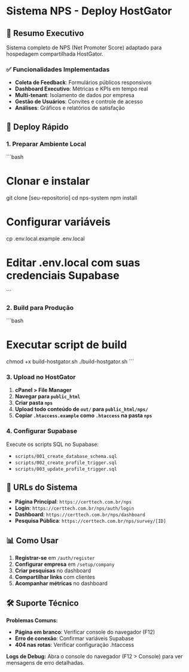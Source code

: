 # Sistema NPS - Deploy HostGator

## 🎯 Resumo Executivo

Sistema completo de NPS (Net Promoter Score) adaptado para hospedagem compartilhada HostGator.

### ✅ Funcionalidades Implementadas

- **Coleta de Feedback**: Formulários públicos responsivos
- **Dashboard Executivo**: Métricas e KPIs em tempo real
- **Multi-tenant**: Isolamento de dados por empresa
- **Gestão de Usuários**: Convites e controle de acesso
- **Análises**: Gráficos e relatórios de satisfação

## 🚀 Deploy Rápido

### 1. Preparar Ambiente Local
\`\`\`bash
# Clonar e instalar
git clone [seu-repositorio]
cd nps-system
npm install

# Configurar variáveis
cp .env.local.example .env.local
# Editar .env.local com suas credenciais Supabase
\`\`\`

### 2. Build para Produção
\`\`\`bash
# Executar script de build
chmod +x build-hostgator.sh
./build-hostgator.sh
\`\`\`

### 3. Upload no HostGator
1. **cPanel > File Manager**
2. **Navegar para `public_html`**
3. **Criar pasta `nps`**
4. **Upload todo conteúdo de `out/` para `public_html/nps/`**
5. **Copiar `.htaccess.example` como `.htaccess` na pasta `nps`**

### 4. Configurar Supabase
Execute os scripts SQL no Supabase:
- `scripts/001_create_database_schema.sql`
- `scripts/002_create_profile_trigger.sql`
- `scripts/003_update_profile_trigger.sql`

## 🔗 URLs do Sistema

- **Página Principal**: `https://certtech.com.br/nps`
- **Login**: `https://certtech.com.br/nps/auth/login`
- **Dashboard**: `https://certtech.com.br/nps/dashboard`
- **Pesquisa Pública**: `https://certtech.com.br/nps/survey/[ID]`

## 📊 Como Usar

1. **Registrar-se** em `/auth/register`
2. **Configurar empresa** em `/setup/company`
3. **Criar pesquisas** no dashboard
4. **Compartilhar links** com clientes
5. **Acompanhar métricas** no dashboard

## 🛠️ Suporte Técnico

**Problemas Comuns:**
- **Página em branco**: Verificar console do navegador (F12)
- **Erro de conexão**: Confirmar variáveis Supabase
- **404 nas rotas**: Verificar configuração .htaccess

**Logs de Debug:**
Abra o console do navegador (F12 > Console) para ver mensagens de erro detalhadas.
